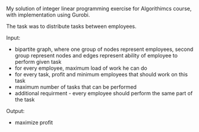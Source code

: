 My solution  of integer linear programming exercise for Algorithimcs course, with implementation using Gurobi.

The task was to distribute tasks between employees.

Input:
 - bipartite graph, where one group of nodes represent employees, second group represent nodes and edges represent ability of employee to perform given task
 - for every employee, maximum load of work he can do
 - for every task, profit and minimum employees that should work on this task
 - maximum number of tasks that can be performed
 - additional requirment - every employee should perform the same part of the task

Output:
 - maximize profit
